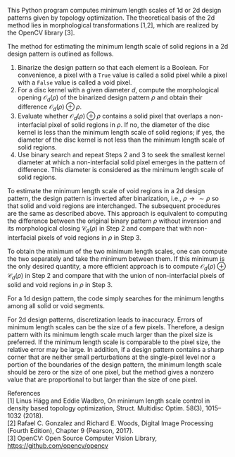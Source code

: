 This Python program computes minimum length scales of 1d or 2d design patterns given by topology optimization. The theoretical basis of the 2d method lies in morphological transformations [1,2], which are realized by the OpenCV library [3].

The method for estimating the minimum length scale of solid regions in a 2d design pattern is outlined as follows.
1. Binarize the design pattern so that each element is a Boolean. For convenience, a pixel with a `True` value is called a solid pixel while a pixel with a `False` value is called a void pixel.
2. For a disc kernel with a given diameter $d$, compute the morphological opening $\mathcal{O}_d(\rho)$ of the binarized design pattern $\rho$ and obtain their difference $\mathcal{O}_d(\rho) \oplus \rho$.
3. Evaluate whether $\mathcal{O}_d(\rho) \oplus \rho$ contains a solid pixel that overlaps a non-interfacial pixel of solid regions in $\rho$. If no, the diameter of the disc kernel is less than the minimum length scale of solid regions; if yes, the diameter of the disc kernel is not less than the minimum length scale of solid regions.
4. Use binary search and repeat Steps 2 and 3 to seek the smallest kernel diameter at which a non-interfacial solid pixel emerges in the pattern of difference. This diameter is considered as the minimum length scale of solid regions.

To estimate the minimum length scale of void regions in a 2d design pattern, the design pattern is inverted after binarization, i.e., $\rho \rightarrow \sim \rho$ so that solid and void regions are interchanged. The subsequent procedures are the same as described above. This approach is equivalent to computing the difference between the original binary pattern $\rho$ without inversion and its morphological closing $\mathcal{C}_d(\rho)$ in Step 2 and compare that with non-interfacial pixels of void regions in $\rho$ in Step 3.

To obtain the minimum of the two minimum length scales, one can compute the two separately and take the minimum between them. If this minimum is the only desired quantity, a more efficient approach is to compute $\mathcal{O}_d(\rho) \oplus \mathcal{C}_d(\rho)$ in Step 2 and compare that with the union of non-interfacial pixels of solid and void regions in $\rho$ in Step 3.

For a 1d design pattern, the code simply searches for the minimum lengths among all solid or void segments. 

For 2d design patterns, discretization leads to inaccuracy. Errors of minimum length scales can be the size of a few pixels. Therefore, a design pattern with its minimum length scale much larger than the pixel size is preferred. If the minimum length scale is comparable to the pixel size, the relative error may be large. In addition, if a design pattern contains a sharp corner that are neither small perturbations at the single-pixel level nor a portion of the boundaries of the design pattern, the minimum length scale should be zero or the size of one pixel, but the method gives a nonzero value that are proportional to but larger than the size of one pixel.

References  
[1] Linus Hägg and Eddie Wadbro, On minimum length scale control in density based topology optimization, Struct. Multidisc Optim. 58(3), 1015–1032 (2018).  
[2] Rafael C. Gonzalez and Richard E. Woods, Digital Image Processing (Fourth Edition), Chapter 9 (Pearson, 2017).  
[3] OpenCV: Open Source Computer Vision Library, https://github.com/opencv/opencv